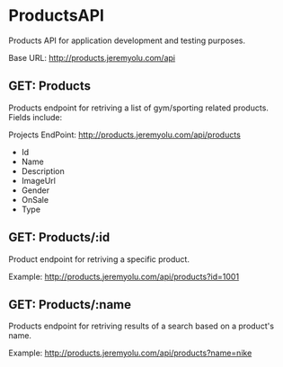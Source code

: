 # ProductsAPI
Products API for application development and testing purposes.

Base URL: http://products.jeremyolu.com/api

## GET: Products
Products endpoint for retriving a list of gym/sporting related products. Fields include:

Projects EndPoint: http://products.jeremyolu.com/api/products

- Id
- Name
- Description
- ImageUrl
- Gender
- OnSale
- Type

## GET: Products/:id
Product endpoint for retriving a specific product.

Example: http://products.jeremyolu.com/api/products?id=1001

## GET: Products/:name
Products endpoint for retriving results of a search based on a product's name.

Example: http://products.jeremyolu.com/api/products?name=nike

